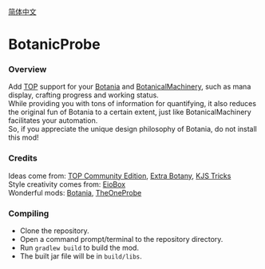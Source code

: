 [简体中文](./README.md)

# BotanicProbe

### Overview
Add [TOP](https://www.curseforge.com/minecraft/mc-mods/the-one-probe) support for your [Botania](https://www.curseforge.com/minecraft/mc-mods/botania) and [BotanicalMachinery](https://www.curseforge.com/minecraft/mc-mods/botanical-machinery), such as mana display, crafting progress and working status.<br>
While providing you with tons of information for quantifying, 
it also reduces the original fun of Botania to a certain extent, just like BotanicalMachinery facilitates your automation.<br>
So, if you appreciate the unique design philosophy of Botania, do not install this mod!

### Credits
Ideas come from: [TOP Community Edition](https://github.com/ukmojb/The-One-Probe-Community-Edition/tree/main/src/main/java/mcjty/theoneprobe/mods/botania), [Extra Botany](https://github.com/ExtraMeteorP/Extra-Botany/tree/master/src/main/java/com/meteor/extrabotany/client/integration/theoneprobe), [KJS Tricks](https://www.mcmod.cn/post/3406.html)<br>
Style creativity comes from: [EioBox](https://github.com/SleepyTrousers/EnderIO-1.5-1.12/blob/master/enderio-base/src/main/java/crazypants/enderio/base/integration/top/TOPCompatibility.java)<br>
Wonderful mods: [Botania](https://github.com/VazkiiMods/Botania), [TheOneProbe](https://github.com/McJtyMods/TheOneProbe)

### Compiling
- Clone the repository.
- Open a command prompt/terminal to the repository directory.
- Run `gradlew build` to build the mod.
- The built jar file will be in `build/libs`.
